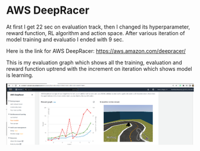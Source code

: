 # AWS DeepRacer

At first I get 22 sec on evaluation track, then I changed its hyperparameter, reward function, RL algorithm and action space. After various iteration of model training and evaluatio I ended with 9 sec.  

Here is the link for AWS DeepRacer: https://aws.amazon.com/deepracer/  

This is my evaluation graph which shows all the training, evaluation and reward function uptrend with the increment on iteration which shows model is learning. 

![plot](deepracer_pic.png)
